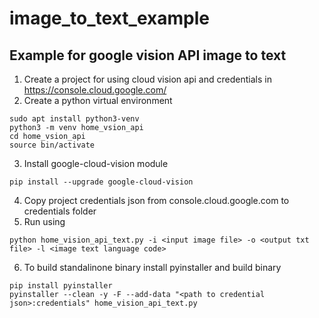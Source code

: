 # image_to_text_example
## Example for google vision API image to text
1. Create a project for using cloud vision api and credentials in https://console.cloud.google.com/
2. Create a python virtual environment
```
sudo apt install python3-venv
python3 -m venv home_vsion_api
cd home_vsion_api
source bin/activate
```
3. Install google-cloud-vision module
```
pip install --upgrade google-cloud-vision
```
4. Copy project credentials json from console.cloud.google.com to credentials folder
5. Run using
```
python home_vision_api_text.py -i <input image file> -o <output txt file> -l <image text language code>
```
6. To build standalinone binary install pyinstaller and build binary
```
pip install pyinstaller
pyinstaller --clean -y -F --add-data "<path to credential json>:credentials" home_vision_api_text.py
```
